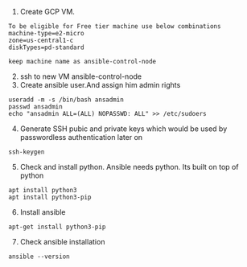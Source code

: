 1. Create GCP VM.
```
To be eligible for Free tier machine use below combinations
machine-type=e2-micro
zone=us-central1-c 
diskTypes=pd-standard

keep machine name as ansible-control-node
```
2. ssh to new VM ansible-control-node
3. Create ansible user.And assign him admin rights
```
useradd -m -s /bin/bash ansadmin 
passwd ansadmin
echo "ansadmin ALL=(ALL) NOPASSWD: ALL" >> /etc/sudoers
```
4. Generate SSH pubic and private keys which would be used by passwordless authentication later on
```
ssh-keygen
```
5. Check and install python. Ansible needs python. Its built on top of python
```
apt install python3
apt install python3-pip
```
6. Install ansible
```
apt-get install python3-pip
```
7. Check ansible installation
```
ansible --version
```
